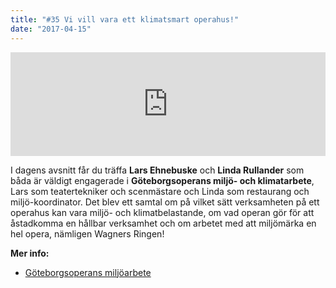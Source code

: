 ```yaml
---
title: "#35 Vi vill vara ett klimatsmart operahus!"
date: "2017-04-15"
---
```


<iframe src="https://w.soundcloud.com/player/?url=https%3A//api.soundcloud.com/tracks/317787384&amp;color=001665&amp;auto_play=false&amp;hide_related=false&amp;show_comments=true&amp;show_user=true&amp;show_reposts=false" width="100%" height="166" frameborder="no" scrolling="no"></iframe>

I dagens avsnitt får du träffa **Lars Ehnebuske** och **Linda Rullander** som båda är väldigt engagerade i **Göteborgsoperans miljö- och klimatarbete**, Lars som teatertekniker och scenmästare och Linda som restaurang och miljö-koordinator. Det blev ett samtal om på vilket sätt verksamheten på ett operahus kan vara miljö- och klimatbelastande, om vad operan gör för att åstadkomma en hållbar verksamhet och om arbetet med att miljömärka en hel opera, nämligen Wagners Ringen!

**Mer info:**

- [Göteborgsoperans miljöarbete](http://sv.opera.se/om-oss/miljoarbete/)
